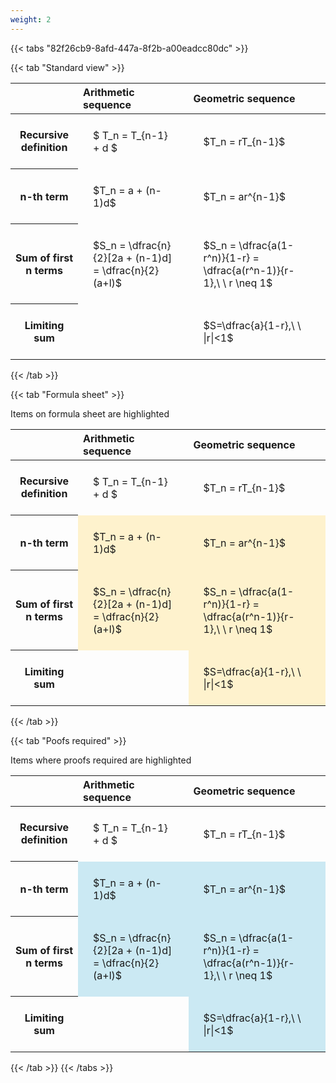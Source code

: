 ```yaml
---
weight: 2
---
```


{{< tabs "82f26cb9-8afd-447a-8f2b-a00eadcc80dc" >}}

{{< tab "Standard view" >}}

<style type="text/css">
#T_8f8e0 th.col_heading {
  text-align: left;
  font-size: 1em;
}
#T_8f8e0 td {
  text-align: left;
  font-size: 1em;
  padding: 1.5em;
}
</style>
<table id="T_8f8e0">
  <thead>
    <tr>
      <th class="blank level0" >&nbsp;</th>
      <th id="T_8f8e0_level0_col0" class="col_heading level0 col0" >Arithmetic sequence</th>
      <th id="T_8f8e0_level0_col1" class="col_heading level0 col1" >Geometric sequence</th>
    </tr>
  </thead>
  <tbody>
    <tr>
      <th id="T_8f8e0_level0_row0" class="row_heading level0 row0" >Recursive definition</th>
      <td id="T_8f8e0_row0_col0" class="data row0 col0" >$ T_n = T_{n-1} + d $</td>
      <td id="T_8f8e0_row0_col1" class="data row0 col1" >$T_n = rT_{n-1}$</td>
    </tr>
    <tr>
      <th id="T_8f8e0_level0_row1" class="row_heading level0 row1" >n-th term</th>
      <td id="T_8f8e0_row1_col0" class="data row1 col0" >$T_n = a + (n-1)d$</td>
      <td id="T_8f8e0_row1_col1" class="data row1 col1" >$T_n = ar^{n-1}$</td>
    </tr>
    <tr>
      <th id="T_8f8e0_level0_row2" class="row_heading level0 row2" >Sum of first n terms</th>
      <td id="T_8f8e0_row2_col0" class="data row2 col0" >$S_n = \dfrac{n}{2}[2a + (n-1)d] = \dfrac{n}{2}(a+l)$</td>
      <td id="T_8f8e0_row2_col1" class="data row2 col1" >$S_n = \dfrac{a(1-r^n)}{1-r} = \dfrac{a(r^n-1)}{r-1},\ \  r \neq 1$</td>
    </tr>
    <tr>
      <th id="T_8f8e0_level0_row3" class="row_heading level0 row3" >Limiting sum</th>
      <td id="T_8f8e0_row3_col0" class="data row3 col0" ></td>
      <td id="T_8f8e0_row3_col1" class="data row3 col1" >$S=\dfrac{a}{1-r},\ \ |r|<1$</td>
    </tr>
  </tbody>
</table>
{{< /tab >}}

{{< tab "Formula sheet" >}}

Items on formula sheet are highlighted 
<br>
<style type="text/css">
#T_e0cc7 th.col_heading {
  text-align: left;
  font-size: 1em;
}
#T_e0cc7 td {
  text-align: left;
  font-size: 1em;
  padding: 1.5em;
}
#T_e0cc7_row0_col0, #T_e0cc7_row0_col1, #T_e0cc7_row3_col0 {
  background-color: rgba(0,0,0,0);
}
#T_e0cc7_row1_col0, #T_e0cc7_row1_col1, #T_e0cc7_row2_col0, #T_e0cc7_row2_col1, #T_e0cc7_row3_col1 {
  background-color: rgba(255,194,10, 0.2);
}
</style>
<table id="T_e0cc7">
  <thead>
    <tr>
      <th class="blank level0" >&nbsp;</th>
      <th id="T_e0cc7_level0_col0" class="col_heading level0 col0" >Arithmetic sequence</th>
      <th id="T_e0cc7_level0_col1" class="col_heading level0 col1" >Geometric sequence</th>
    </tr>
  </thead>
  <tbody>
    <tr>
      <th id="T_e0cc7_level0_row0" class="row_heading level0 row0" >Recursive definition</th>
      <td id="T_e0cc7_row0_col0" class="data row0 col0" >$ T_n = T_{n-1} + d $</td>
      <td id="T_e0cc7_row0_col1" class="data row0 col1" >$T_n = rT_{n-1}$</td>
    </tr>
    <tr>
      <th id="T_e0cc7_level0_row1" class="row_heading level0 row1" >n-th term</th>
      <td id="T_e0cc7_row1_col0" class="data row1 col0" >$T_n = a + (n-1)d$</td>
      <td id="T_e0cc7_row1_col1" class="data row1 col1" >$T_n = ar^{n-1}$</td>
    </tr>
    <tr>
      <th id="T_e0cc7_level0_row2" class="row_heading level0 row2" >Sum of first n terms</th>
      <td id="T_e0cc7_row2_col0" class="data row2 col0" >$S_n = \dfrac{n}{2}[2a + (n-1)d] = \dfrac{n}{2}(a+l)$</td>
      <td id="T_e0cc7_row2_col1" class="data row2 col1" >$S_n = \dfrac{a(1-r^n)}{1-r} = \dfrac{a(r^n-1)}{r-1},\ \  r \neq 1$</td>
    </tr>
    <tr>
      <th id="T_e0cc7_level0_row3" class="row_heading level0 row3" >Limiting sum</th>
      <td id="T_e0cc7_row3_col0" class="data row3 col0" ></td>
      <td id="T_e0cc7_row3_col1" class="data row3 col1" >$S=\dfrac{a}{1-r},\ \ |r|<1$</td>
    </tr>
  </tbody>
</table>
{{< /tab >}}

{{< tab "Poofs required" >}}

Items where proofs required are highlighted 
<br>
<style type="text/css">
#T_bc65d th.col_heading {
  text-align: left;
  font-size: 1em;
}
#T_bc65d td {
  text-align: left;
  font-size: 1em;
  padding: 1.5em;
}
#T_bc65d_row0_col0, #T_bc65d_row0_col1, #T_bc65d_row3_col0 {
  background-color: rgba(0,0,0,0);
}
#T_bc65d_row1_col0, #T_bc65d_row1_col1, #T_bc65d_row2_col0, #T_bc65d_row2_col1, #T_bc65d_row3_col1 {
  background-color: rgba(0,150,200, 0.2);
}
</style>
<table id="T_bc65d">
  <thead>
    <tr>
      <th class="blank level0" >&nbsp;</th>
      <th id="T_bc65d_level0_col0" class="col_heading level0 col0" >Arithmetic sequence</th>
      <th id="T_bc65d_level0_col1" class="col_heading level0 col1" >Geometric sequence</th>
    </tr>
  </thead>
  <tbody>
    <tr>
      <th id="T_bc65d_level0_row0" class="row_heading level0 row0" >Recursive definition</th>
      <td id="T_bc65d_row0_col0" class="data row0 col0" >$ T_n = T_{n-1} + d $</td>
      <td id="T_bc65d_row0_col1" class="data row0 col1" >$T_n = rT_{n-1}$</td>
    </tr>
    <tr>
      <th id="T_bc65d_level0_row1" class="row_heading level0 row1" >n-th term</th>
      <td id="T_bc65d_row1_col0" class="data row1 col0" >$T_n = a + (n-1)d$</td>
      <td id="T_bc65d_row1_col1" class="data row1 col1" >$T_n = ar^{n-1}$</td>
    </tr>
    <tr>
      <th id="T_bc65d_level0_row2" class="row_heading level0 row2" >Sum of first n terms</th>
      <td id="T_bc65d_row2_col0" class="data row2 col0" >$S_n = \dfrac{n}{2}[2a + (n-1)d] = \dfrac{n}{2}(a+l)$</td>
      <td id="T_bc65d_row2_col1" class="data row2 col1" >$S_n = \dfrac{a(1-r^n)}{1-r} = \dfrac{a(r^n-1)}{r-1},\ \  r \neq 1$</td>
    </tr>
    <tr>
      <th id="T_bc65d_level0_row3" class="row_heading level0 row3" >Limiting sum</th>
      <td id="T_bc65d_row3_col0" class="data row3 col0" ></td>
      <td id="T_bc65d_row3_col1" class="data row3 col1" >$S=\dfrac{a}{1-r},\ \ |r|<1$</td>
    </tr>
  </tbody>
</table>
{{< /tab >}}
{{< /tabs >}}